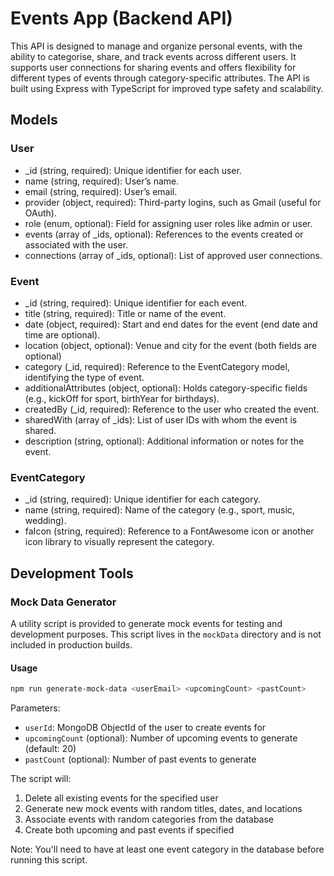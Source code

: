 # Events App (Backend API)

This API is designed to manage and organize personal events, with the ability to categorise, share, and track events across different users. It supports user connections for sharing events and offers flexibility for different types of events through category-specific attributes. The API is built using Express with TypeScript for improved type safety and scalability.

## Models

### User

- \_id (string, required): Unique identifier for each user.
- name (string, required): User’s name.
- email (string, required): User’s email.
- provider (object, required): Third-party logins, such as Gmail (useful for OAuth).
- role (enum, optional): Field for assigning user roles like admin or user.
- events (array of \_ids, optional): References to the events created or associated with the user.
- connections (array of \_ids, optional): List of approved user connections.

### Event

- \_id (string, required): Unique identifier for each event.
- title (string, required): Title or name of the event.
- date (object, required): Start and end dates for the event (end date and time are optional).
- location (object, optional): Venue and city for the event (both fields are optional)
- category (\_id, required): Reference to the EventCategory model, identifying the type of event.
- additionalAttributes (object, optional): Holds category-specific fields (e.g., kickOff for sport, birthYear for birthdays).
- createdBy (\_id, required): Reference to the user who created the event.
- sharedWith (array of \_ids): List of user IDs with whom the event is shared.
- description (string, optional): Additional information or notes for the event.

### EventCategory

- \_id (string, required): Unique identifier for each category.
- name (string, required): Name of the category (e.g., sport, music, wedding).
- faIcon (string, required): Reference to a FontAwesome icon or another icon library to visually represent the category.

## Development Tools

### Mock Data Generator

A utility script is provided to generate mock events for testing and development purposes. This script lives in the `mockData` directory and is not included in production builds.

#### Usage

```bash
npm run generate-mock-data <userEmail> <upcomingCount> <pastCount>
```

Parameters:

- `userId`: MongoDB ObjectId of the user to create events for
- `upcomingCount` (optional): Number of upcoming events to generate (default: 20)
- `pastCount` (optional): Number of past events to generate

The script will:

1. Delete all existing events for the specified user
2. Generate new mock events with random titles, dates, and locations
3. Associate events with random categories from the database
4. Create both upcoming and past events if specified

Note: You'll need to have at least one event category in the database before running this script.
